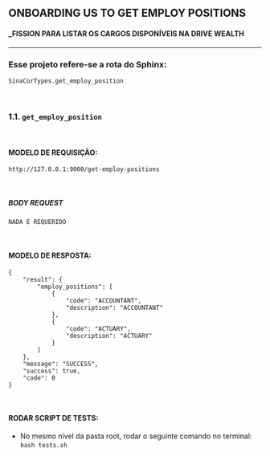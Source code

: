 ## ONBOARDING US TO GET EMPLOY POSITIONS
#### _FISSION PARA LISTAR OS CARGOS DISPONÍVEIS NA DRIVE WEALTH
___
### Esse projeto refere-se a rota do Sphinx:

```
SinaCorTypes.get_employ_position
```
&nbsp; 
### 1.1. `get_employ_position`
&nbsp; 
#### MODELO DE REQUISIÇÃO:

```http://127.0.0.1:9000/get-employ-positions```

&nbsp; 
##### BODY REQUEST
```
NADA É REQUERIDO
```
&nbsp;

#### MODELO DE RESPOSTA:

```
{
    "result": {
        "employ_positions": [
            {
                "code": "ACCOUNTANT",
                "description": "ACCOUNTANT"
            },
            {
                "code": "ACTUARY",
                "description": "ACTUARY"
            }
        ]
    },
    "message": "SUCCESS",
    "success": true,
    "code": 0
}

```
&nbsp;
#### RODAR SCRIPT DE TESTS:

- No mesmo nível da pasta root, rodar o seguinte comando no terminal: `bash tests.sh`

&nbsp;